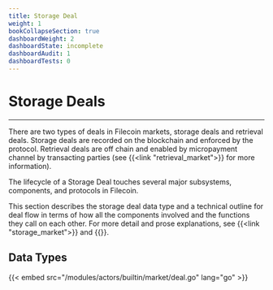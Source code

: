 ```yaml
---
title: Storage Deal
weight: 1
bookCollapseSection: true
dashboardWeight: 2
dashboardState: incomplete
dashboardAudit: 1
dashboardTests: 0
---
```


# Storage Deals
---

There are two types of deals in Filecoin markets, storage deals and retrieval deals. Storage deals are recorded on the blockchain and enforced by the protocol. Retrieval deals are off chain and enabled by micropayment channel by transacting parties (see {{<link "retrieval_market">}} for more information). 

The lifecycle of a Storage Deal touches several major subsystems, components, and protocols in Filecoin.

This section describes the storage deal data type and a technical outline for deal flow in terms of how all the components involved and the functions they call on each other. For more detail and prose explanations, see {{<link "storage_market">}} and {{<link storage_mining>}}.

## Data Types

{{< embed src="/modules/actors/builtin/market/deal.go" lang="go" >}}

